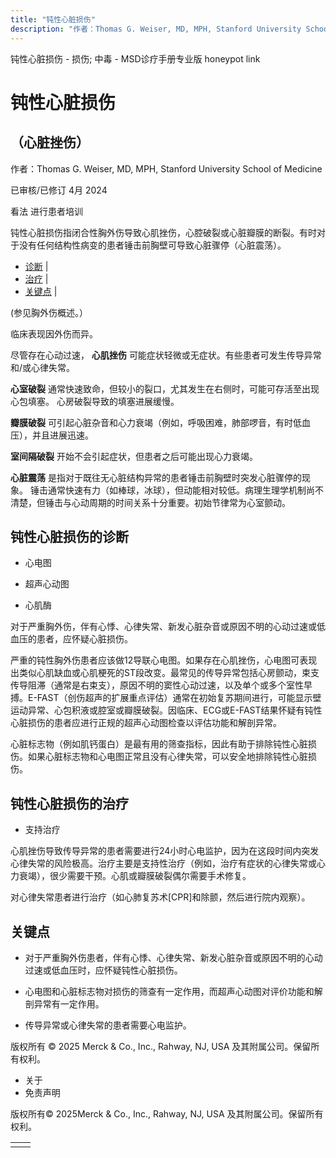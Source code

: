 ```yaml
---
title: "钝性心脏损伤"
description: "作者：Thomas G. Weiser, MD, MPH, Stanford University School of Medicine"
---
```


﻿钝性心脏损伤 \- 损伤; 中毒 \- MSD诊疗手册专业版 honeypot link

# 钝性心脏损伤

## （心脏挫伤）

作者：Thomas G. Weiser, MD, MPH, Stanford University School of Medicine

已审核/已修订 4月 2024

看法 进行患者培训

钝性心脏损伤指闭合性胸外伤导致心肌挫伤，心腔破裂或心脏瓣膜的断裂。有时对于没有任何结构性病变的患者锤击前胸壁可导致心脏骤停（心脏震荡）。

- [诊断](#诊断_v12529424_zh) \|
- [治疗](#治疗_v12529436_zh) \|
- [关键点](#关键点_v12529443_zh) \|

(参见胸外伤概述。）

临床表现因外伤而异。

尽管存在心动过速， **心肌挫伤** 可能症状轻微或无症状。有些患者可发生传导异常和/或心律失常。

**心室破裂** 通常快速致命，但较小的裂口，尤其发生在右侧时，可能可存活至出现心包填塞。 心房破裂导致的填塞进展缓慢。

**瓣膜破裂** 可引起心脏杂音和心力衰竭（例如，呼吸困难，肺部啰音，有时低血压），并且进展迅速。

**室间隔破裂** 开始不会引起症状，但患者之后可能出现心力衰竭。

**心脏震荡** 是指对于既往无心脏结构异常的患者锤击前胸壁时突发心脏骤停的现象。 锤击通常快速有力（如棒球，冰球），但动能相对较低。病理生理学机制尚不清楚，但锤击与心动周期的时间关系十分重要。初始节律常为心室颤动。

## 钝性心脏损伤的诊断

- 心电图

- 超声心动图

- 心肌酶


对于严重胸外伤，伴有心悸、心律失常、新发心脏杂音或原因不明的心动过速或低血压的患者，应怀疑心脏损伤。

严重的钝性胸外伤患者应该做12导联心电图。如果存在心肌挫伤，心电图可表现出类似心肌缺血或心肌梗死的ST段改变。最常见的传导异常包括心房颤动，束支传导阻滞（通常是右束支），原因不明的窦性心动过速，以及单个或多个室性早搏。E-FAST（创伤超声的扩展重点评估）通常在初始复苏期间进行，可能显示壁运动异常、心包积液或腔室或瓣膜破裂。因临床、ECG或E-FAST结果怀疑有钝性心脏损伤的患者应进行正规的超声心动图检查以评估功能和解剖异常。

心脏标志物（例如肌钙蛋白）是最有用的筛查指标，因此有助于排除钝性心脏损伤。如果心脏标志物和心电图正常且没有心律失常，可以安全地排除钝性心脏损伤。

## 钝性心脏损伤的治疗

- 支持治疗


心肌挫伤导致传导异常的患者需要进行24小时心电监护，因为在这段时间内突发心律失常的风险极高。治疗主要是支持性治疗（例如，治疗有症状的心律失常或心力衰竭），很少需要干预。心肌或瓣膜破裂偶尔需要手术修复。

对心律失常患者进行治疗（如心肺复苏术\[CPR\]和除颤，然后进行院内观察）。

## 关键点

- 对于严重胸外伤患者，伴有心悸、心律失常、新发心脏杂音或原因不明的心动过速或低血压时，应怀疑钝性心脏损伤。

- 心电图和心脏标志物对损伤的筛查有一定作用，而超声心动图对评价功能和解剖异常有一定作用。

- 传导异常或心律失常的患者需要心电监护。




版权所有 © 2025
Merck & Co., Inc., Rahway, NJ, USA 及其附属公司。保留所有权利。

- 关于
- 免责声明

版权所有© 2025Merck & Co., Inc., Rahway, NJ, USA 及其附属公司。保留所有权利。

|     |     |
| --- | --- |
|  |  |